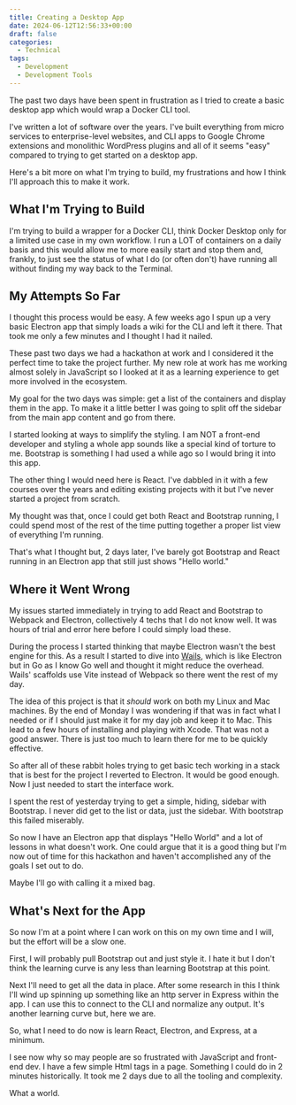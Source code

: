 ```yaml
---
title: Creating a Desktop App
date: 2024-06-12T12:56:33+00:00
draft: false
categories:
  - Technical
tags:
  - Development
  - Development Tools
---
```


The past two days have been spent in frustration as I tried to create a basic desktop app which would wrap a Docker CLI tool.

I've written a lot of software over the years. I've built everything from micro services to enterprise-level websites, and CLI apps to Google Chrome extensions and monolithic WordPress plugins and all of it seems "easy" compared to trying to get started on a desktop app.

Here's a bit more on what I'm trying to build, my frustrations and how I think I'll approach this to make it work.

## What I'm Trying to Build

I'm trying to build a wrapper for a Docker CLI, think Docker Desktop only for a limited use case in my own workflow. I run a LOT of containers on a daily basis and this would allow me to more easily start and stop them and, frankly, to just see the status of what I do (or often don't) have running all without finding my way back to the Terminal.

## My Attempts So Far

I thought this process would be easy. A few weeks ago I spun up a very basic Electron app that simply loads a wiki for the CLI and left it there. That took me only a few minutes and I thought I had it nailed.

These past two days we had a hackathon at work and I considered it the perfect time to take the project further. My new role at work has me working almost solely in JavaScript so I looked at it as a learning experience to get more involved in the ecosystem.

My goal for the two days was simple: get a list of the containers and display them in the app. To make it a little better I was going to split off the sidebar from the main app content and go from there.

I started looking at ways to simplify the styling. I am NOT a front-end developer and styling a whole app sounds like a special kind of torture to me. Bootstrap is something I had used a while ago so I would bring it into this app.

The other thing I would need here is React. I've dabbled in it with a few courses over the years and editing existing projects with it but I've never started a project from scratch.

My thought was that, once I could get both React and Bootstrap running, I could spend most of the rest of the time putting together a proper list view of everything I'm running.

That's what I thought but, 2 days later, I've barely got Bootstrap and React running in an Electron app that still just shows "Hello world."

## Where it Went Wrong

My issues started immediately in trying to add React and Bootstrap to Webpack and Electron, collectively 4 techs that I do not know well. It was hours of trial and error here before I could simply load these.

During the process I started thinking that maybe Electron wasn't the best engine for this. As a result I started to dive into [Wails][1], which is like Electron but in Go as I know Go well and thought it might reduce the overhead. Wails' scaffolds use Vite instead of Webpack so there went the rest of my day.

The idea of this project is that it _should_ work on both my Linux and Mac machines. By the end of Monday I was wondering if that was in fact what I needed or if I should just make it for my day job and keep it to Mac. This lead to a few hours of installing and playing with Xcode. That was not a good answer. There is just too much to learn there for me to be quickly effective.

So after all of these rabbit holes trying to get basic tech working in a stack that is best for the project I reverted to Electron. It would be good enough. Now I just needed to start the interface work.

I spent the rest of yesterday trying to get a simple, hiding, sidebar with Bootstrap. I never did get to the list or data, just the sidebar. With bootstrap this failed miserably.

So now I have an Electron app that displays "Hello World" and a lot of lessons in what doesn't work. One could argue that it is a good thing but I'm now out of time for this hackathon and haven't accomplished any of the goals I set out to do.

Maybe I'll go with calling it a mixed bag.

## What's Next for the App

So now I'm at a point where I can work on this on my own time and I will, but the effort will be a slow one.

First, I will probably pull Bootstrap out and just style it. I hate it but I don't think the learning curve is any less than learning Bootstrap at this point.

Next I'll need to get all the data in place. After some research in this I think I'll wind up spinning up something like an http server in Express within the app. I can use this to connect to the CLI and normalize any output. It's another learning curve but, here we are.

So, what I need to do now is learn React, Electron, and Express, at a minimum.

I see now why so may people are so frustrated with JavaScript and front-end dev. I have a few simple Html tags in a page. Something I could do in 2 minutes historically. It took me 2 days due to all the tooling and complexity.

What a world.

 [1]: https://wails.io